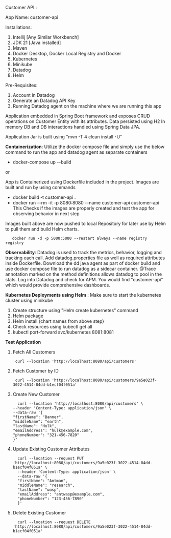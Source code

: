 Customer API :

App Name: customer-api

Installations: 
1. Intellij [Any Similar Workbench]
2. JDK 21 [Java installed]
3. Maven 
4. Docker Desktop, Docker Local Registry and Docker
5. Kubernetes
6. Minikube
7. Datadog
8. Helm

Pre-Requisites:
1. Account in Datadog
2. Generate an Datadog API Key
3. Running Datadog agent on the machine where we are running this app

Application embedded in Spring Boot framework and exposes CRUD operations on Customer Entity with its attributes. 
Data persisted using H2 In memory DB and DB interactions handled using Spring Data JPA.

Application Jar is built using "mvn -T 4 clean install -U"

**Containerization**:
Utilize the docker compose file and simply use the below command to run the app and datadog agent as separate containers
- docker-compose up --build

or

App is Containerized using Dockerfile included in the project. Images are built and run by using commands
- docker build -t customer-api .
- docker run --rm -it -p 8080:8080 --name customer-api customer-api
This Checks if the images are properly created and test the app for observing behavior in next step

Images built above are now pushed to local Repository for later use by Helm to pull them and build Helm charts.
```
   docker run -d -p 5000:5000 --restart always --name registry registry
```

**Observability**: 
Datadog is used to track the metrics, behavior, logging and tracking each call.
Add datadog.properties file as well as required attributes inside Dockerfile.
Download the dd java agent as part of docker build and use docker compose file to run datadog as a sidecar container.
@Trace annotation marked on the method definitions allows datadog to pool in the stats.
Log into Datadog and check for APM. You would find "customer-api" which would provide comprehensive dashboards.


**Kubernetes Deployments using Helm** :
Make sure to start the kubernetes cluster using minikube
1. Create structure using "Helm create kubernetes" command
2. Helm package 
3. Helm install {chart names from above step}
4. Check resources using kubectl get all
5. kubectl port-forward svc/kubernetes 8081:8081

**Test Application**
1. Fetch All Customers
   ```
    curl --location 'http://localhost:8080/api/customers'
   ```
2. Fetch Customer by ID
    ```
     curl --location 'http://localhost:8080/api/customers/9a5e023f-3022-4514-84dd-b1ecf04f051a'
    ```
3. Create New Customer
    ```
      curl --location 'http://localhost:8080/api/customers' \
    --header 'Content-Type: application/json' \
    --data-raw '{
    "firstName": "Banner",
    "middleName": "earth",
    "lastName": "Hulk",
    "emailAddress": "hulk@example.com",
    "phoneNumber": "321-456-7820"
    }'
    ```
4. Update Existing Customer Attributes
    ```
      curl --location --request PUT 'http://localhost:8080/api/customers/9a5e023f-3022-4514-84dd-b1ecf04f051a' \
      --header 'Content-Type: application/json' \
      --data-raw '{
      "firstName": "Antman",
      "middleName": "research",
      "lastName": "wasp",
      "emailAddress": "antwasp@example.com",
      "phoneNumber": "123-456-7890"
      }'
    ```
5. Delete Existing Customer
    ```
      curl --location --request DELETE 'http://localhost:8080/api/customers/9a5e023f-3022-4514-84dd-b1ecf04f051a'
    ```
